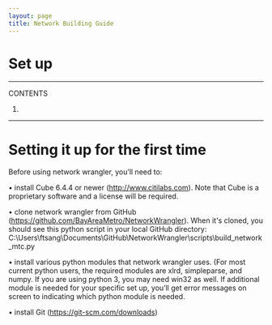 ```yaml
---
layout: page
title: Network Building Guide
---
```


# Set up

---
CONTENTS

1. 

---

# Setting it up for the first time

Before using network wrangler, you’ll need to:

•	install Cube 6.4.4 or newer (http://www.citilabs.com). Note that Cube is a proprietary software and a license will be required.

•	clone network wrangler from GitHub (https://github.com/BayAreaMetro/NetworkWrangler). When it's cloned, you should see this python script in your local GitHub directory: C:\Users\ftsang\Documents\GitHub\NetworkWrangler\scripts\build_network_mtc.py

•	install various python modules that network wrangler uses. (For most current python users, the required modules are xlrd, simpleparse, and numpy. If you are using python 3, you may need win32 as well. If additional module is needed for your specific set up, you’ll get error messages on screen to indicating which python module is needed.

•	 install Git (https://git-scm.com/downloads)
